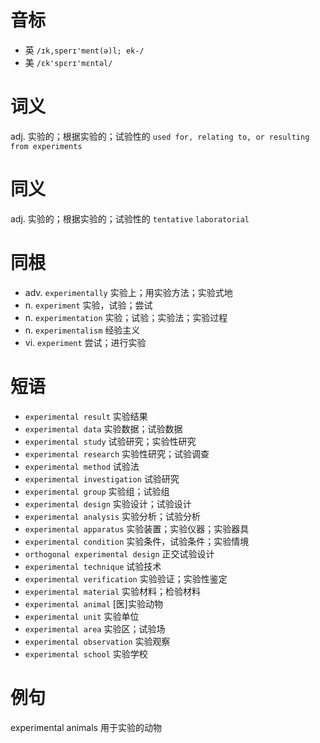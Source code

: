 # 音标

- 英 `/ɪk,sperɪ'ment(ə)l; ek-/`
- 美 `/ɛk'spɛrɪ'mɛntəl/`

# 词义

adj. 实验的；根据实验的；试验性的
`used for, relating to, or resulting from experiments`

# 同义

adj. 实验的；根据实验的；试验性的
`tentative` `laboratorial`

# 同根

- adv. `experimentally` 实验上；用实验方法；实验式地
- n. `experiment` 实验，试验；尝试
- n. `experimentation` 实验；试验；实验法；实验过程
- n. `experimentalism` 经验主义
- vi. `experiment` 尝试；进行实验

# 短语

- `experimental result` 实验结果
- `experimental data` 实验数据；试验数据
- `experimental study` 试验研究；实验性研究
- `experimental research` 实验性研究；试验调查
- `experimental method` 试验法
- `experimental investigation` 试验研究
- `experimental group` 实验组；试验组
- `experimental design` 实验设计；试验设计
- `experimental analysis` 实验分析；试验分析
- `experimental apparatus` 实验装置；实验仪器；实验器具
- `experimental condition` 实验条件，试验条件；实验情境
- `orthogonal experimental design` 正交试验设计
- `experimental technique` 试验技术
- `experimental verification` 实验验证；实验性鉴定
- `experimental material` 实验材料；检验材料
- `experimental animal` [医]实验动物
- `experimental unit` 实验单位
- `experimental area` 实验区；试验场
- `experimental observation` 实验观察
- `experimental school` 实验学校

# 例句

experimental animals
用于实验的动物


